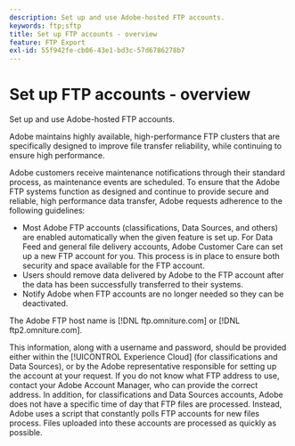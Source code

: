 ```yaml
---
description: Set up and use Adobe-hosted FTP accounts.
keywords: ftp;sftp
title: Set up FTP accounts - overview
feature: FTP Export
exl-id: 55f942fe-cb06-43e1-bd3c-57d6786278b7
---
```

# Set up FTP accounts - overview

Set up and use Adobe-hosted FTP accounts.

Adobe maintains highly available, high-performance FTP clusters that are specifically designed to improve file transfer reliability, while continuing to ensure high performance.

Adobe customers receive maintenance notifications through their standard process, as maintenance events are scheduled. To ensure that the Adobe FTP systems function as designed and continue to provide secure and reliable, high performance data transfer, Adobe requests adherence to the following guidelines:

* Most Adobe FTP accounts (classifications, Data Sources, and others) are enabled automatically when the given feature is set up. For Data Feed and general file delivery accounts, Adobe Customer Care can set up a new FTP account for you. This process is in place to ensure both security and space available for the FTP account.
* Users should remove data delivered by Adobe to the FTP account after the data has been successfully transferred to their systems.
* Notify Adobe when FTP accounts are no longer needed so they can be deactivated.

The Adobe FTP host name is [!DNL ftp.omniture.com] or [!DNL ftp2.omniture.com].

This information, along with a username and password, should be provided either within the [!UICONTROL Experience Cloud] (for classifications and Data Sources), or by the Adobe representative responsible for setting up the account at your request. If you do not know what FTP address to use, contact your Adobe Account Manager, who can provide the correct address. In addition, for classifications and Data Sources accounts, Adobe does not have a specific time of day that FTP files are processed. Instead, Adobe uses a script that constantly polls FTP accounts for new files process. Files uploaded into these accounts are processed as quickly as possible.
